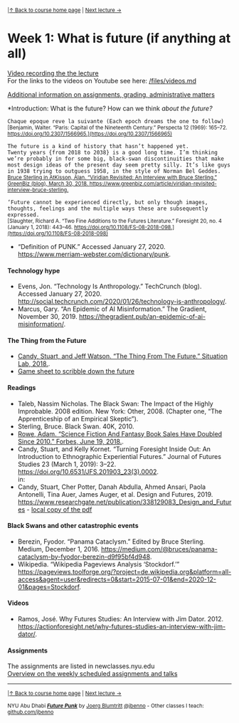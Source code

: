 <sup>|[&uarr; Back to course home page](/README.md) | [Next lecture &rarr;](/files/02.md)</sup>  

# Week 1: What is future (if anything at all)

[Video recording the the lecture](https://stream.nyu.edu/media/1_lqiqtscp)  
For the links to the videos on Youtube see here: [/files/videos.md](/files/videos.md)

[Additional information on assignments, grading, administrative matters](/files/Additional-Information.md)

*Introduction: What is the future? How can we think *about the future?*

`Chaque epoque reve la suivante (Each epoch dreams the one to follow)`    
<sup>[Benjamin, Walter. “Paris: Capital of the Nineteenth Century.” Perspecta 12 (1969): 165–72. https://doi.org/10.2307/1566965.](https://doi.org/10.2307/1566965)</sup>

`The future is a kind of history that hasn’t happened yet.`  
`Twenty years {from 2018 to 2038} is a good long time. I’m thinking we’re probably in for some big, black-swan discontinuities that make most design ideas of the present day seem pretty silly. It’s like guys in 1938 trying to outguess 1958, in the style of Norman Bel Geddes.`  
<sup>[Bruce Sterling in AtKisson, Alan. “Viridian Revisited: An Interview with Bruce Sterling.” GreenBiz (blog), March 30, 2018. https://www.greenbiz.com/article/viridian-revisited-interview-bruce-sterling.
](https://www.greenbiz.com/article/viridian-revisited-interview-bruce-sterling)</sup>

`‘Future cannot be experienced directly, but only though images, thoughts, feelings and the multiple ways these are subsequently expressed.`  
<sup>[Slaughter, Richard A. “Two Fine Additions to the Futures Literature.” Foresight 20, no. 4 (January 1, 2018): 443–46. https://doi.org/10.1108/FS-08-2018-098.](https://doi.org/10.1108/FS-08-2018-098)</sup>

- “Definition of PUNK.” Accessed January 27, 2020. https://www.merriam-webster.com/dictionary/punk.

#### Technology hype
- Evens, Jon. “Technology Is Anthropology.” TechCrunch (blog). Accessed January 27, 2020. http://social.techcrunch.com/2020/01/26/technology-is-anthropology/.
- Marcus, Gary. “An Epidemic of AI Misinformation.” The Gradient, November 30, 2019. https://thegradient.pub/an-epidemic-of-ai-misinformation/.


#### The Thing from the Future

- [Candy, Stuart, and Jeff Watson. “The Thing From The Future.” Situation Lab, 2018.]( https://situationlab.org/project/the-thing-from-the-future/).
- [Game sheet to scribble down the future](https://github.com/jbenno/nyuad_future_punk/blob/master/files/ThingFromTheFuture.pdf)

#### Readings

- Taleb, Nassim Nicholas. The Black Swan: The Impact of the Highly Improbable. 2008 edition. New York: Other, 2008. (Chapter one, “The Apprenticeship of an Empirical Skeptic”). 
- Sterling, Bruce. Black Swan. 40K, 2010.
- [Rowe, Adam. “Science Fiction And Fantasy Book Sales Have Doubled Since 2010.” Forbes, June 19, 2018.]( https://www.forbes.com/sites/adamrowe1/2018/06/19/science-fiction-and-fantasy-book-sales-have-doubled-since-2010/).
- Candy, Stuart, and Kelly Kornet. “Turning Foresight Inside Out: An Introduction to Ethnographic Experiential Futures.” Journal of Futures Studies 23 (March 1, 2019): 3–22. https://doi.org/10.6531/JFS.201903_23(3).0002.  
in:
- Candy, Stuart, Cher Potter, Danah Abdulla, Ahmed Ansari, Paola Antonelli, Tina Auer, James Auger, et al. Design and Futures, 2019. https://www.researchgate.net/publication/338129083_Design_and_Futures - [local copy of the pdf](/files/Candy%20et%20al.%20-%202019%20-%20Design%20and%20Futures.pdf)

#### Black Swans and other catastrophic events
- Berezin, Fyodor. “Panama Cataclysm.” Edited by Bruce Sterling. Medium, December 1, 2016. https://medium.com/@bruces/panama-cataclysm-by-fyodor-berezin-d9f95bf4d948.
- Wikipedia. “Wikipedia Pageviews Analysis ‘Stockdorf.’” https://pageviews.toolforge.org/?project=de.wikipedia.org&platform=all-access&agent=user&redirects=0&start=2015-07-01&end=2020-12-01&pages=Stockdorf.


#### Videos
- Ramos, José. Why Futures Studies: An Interview with Jim Dator. 2012. https://actionforesight.net/why-futures-studies-an-interview-with-jim-dator/.

#### Assignments
The assignments are listed in newclasses.nyu.edu  
[Overview on the weekly scheduled assignments and talks](https://docs.google.com/spreadsheets/d/1X1GFioqqV0LJTk4EP8K0p6nl-vHBqKvkfuaAfof8oeA/edit?usp=sharing)  


***
<sup>|[&uarr; Back to course home page](/README.md) | [Next lecture &rarr;](/files/02.md)</sup>  
  
<sup>NYU Abu Dhabi ***[Future Punk](/README.md)*** by [Joerg Blumtritt](https://jbenno.net) [@jbenno](https://twitter.com/jbenno) - Other classes I teach: [github.com/jbenno](https://github.com/jbenno/teaching/blob/master/README.md)</sup>

